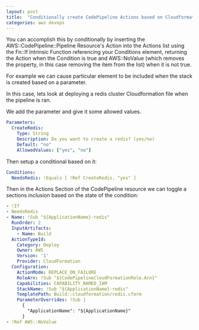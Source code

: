 ```yaml
---
layout: post
title:  "Conditionally create CodePipeline Actions based on Cloudformation Conditions"
categories: aws devops
---
```


You can accomplish this by conditionally by inserting the AWS::CodePipeline::Pipeline Resource's Action into the Actions list using the Fn::If Intrinsic Function referencing your Conditions element, returning the Action when the Condition is true and AWS::NoValue (which removes the property, in this case removing the item from the list) when it is not true.

For example we can cause particular element to be included when the stack is created based on a parameter. 

In this case, lets look at deploying a redis cluster Cloudformation file when the pipeline is ran.

We add the parameter and give it some allowed values.

```yaml
Parameters:
  CreateRedis:
    Type: String
    Description: Do you want to create a redis? (yes/no)
    Default: "no"
    AllowedValues: ["yes", "no"]
```

Then setup a conditional based on it:

```yaml
Conditions:
  NeedsRedis: !Equals [ !Ref CreateRedis, "yes" ]
```

Then in the Actions Section of the CodePipeline resource we can toggle a sections inclusion based on the state of the condition:

```yaml  
- !If 
- NeedsRedis
- Name: !Sub "${ApplicationName}-redis"
  RunOrder: 2
  InputArtifacts:
    - Name: Build
  ActionTypeId:
    Category: Deploy
    Owner: AWS
    Version: '1'
    Provider: CloudFormation
  Configuration:
    ActionMode: REPLACE_ON_FAILURE
    RoleArn: !Sub "${CodePipelineCloudFormationRole.Arn}"
    Capabilities: CAPABILITY_NAMED_IAM
    StackName: !Sub "${ApplicationName}-redis"
    TemplatePath: Build::cloudformation/redis.cform
    ParameterOverrides: !Sub |
      {
        "ApplicationName": "${ApplicationName}"
      }
- !Ref AWS::NoValue
```
